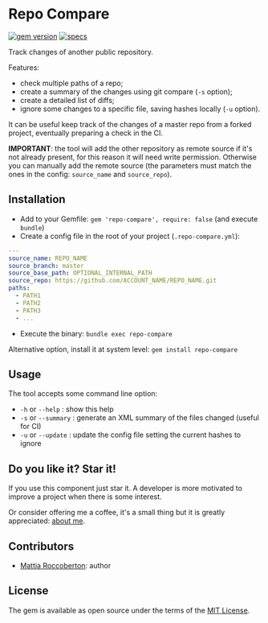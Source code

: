 # Repo Compare
[![gem version](https://badge.fury.io/rb/repo-compare.svg)](https://badge.fury.io/rb/repo-compare)
[![specs](https://github.com/blocknotes/repo-compare/actions/workflows/specs.yml/badge.svg)](https://github.com/blocknotes/repo-compare/actions/workflows/specs.yml)

Track changes of another public repository.

Features:
- check multiple paths of a repo;
- create a summary of the changes using git compare (`-s` option);
- create a detailed list of diffs;
- ignore some changes to a specific file, saving hashes locally (`-u` option).

It can be useful keep track of the changes of a master repo from a forked project, eventually preparing a check in the CI.

**IMPORTANT**: the tool will add the other repository as remote source if it's not already present, for this reason it will need write permission. Otherwise you can manually add the remote source (the parameters must match the ones in the config: `source_name` and `source_repo`).

## Installation

- Add to your Gemfile: `gem 'repo-compare', require: false` (and execute `bundle`)
- Create a config file in the root of your project (`.repo-compare.yml`):

```yml
---
source_name: REPO_NAME
source_branch: master
source_base_path: OPTIONAL_INTERNAL_PATH
source_repo: https://github.com/ACCOUNT_NAME/REPO_NAME.git
paths:
  - PATH1
  - PATH2
  - PATH3
  - ...
```

- Execute the binary: `bundle exec repo-compare`

Alternative option, install it at system level: `gem install repo-compare`

## Usage

The tool accepts some command line option:

- `-h` or `--help`    : show this help
- `-s` or `--summary` : generate an XML summary of the files changed (useful for CI)
- `-u` or `--update`  : update the config file setting the current hashes to ignore

## Do you like it? Star it!

If you use this component just star it. A developer is more motivated to improve a project when there is some interest.

Or consider offering me a coffee, it's a small thing but it is greatly appreciated: [about me](https://www.blocknot.es/about-me).

## Contributors

- [Mattia Roccoberton](https://blocknot.es/): author

## License

The gem is available as open source under the terms of the [MIT License](MIT-LICENSE).

